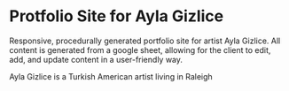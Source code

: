 # Protfolio Site for Ayla Gizlice

Responsive, procedurally generated portfolio site for artist Ayla Gizlice. All content is generated from a google sheet, allowing for the client to edit, add, and update content in a user-friendly way.

Ayla Gizlice is a Turkish American artist living in Raleigh
